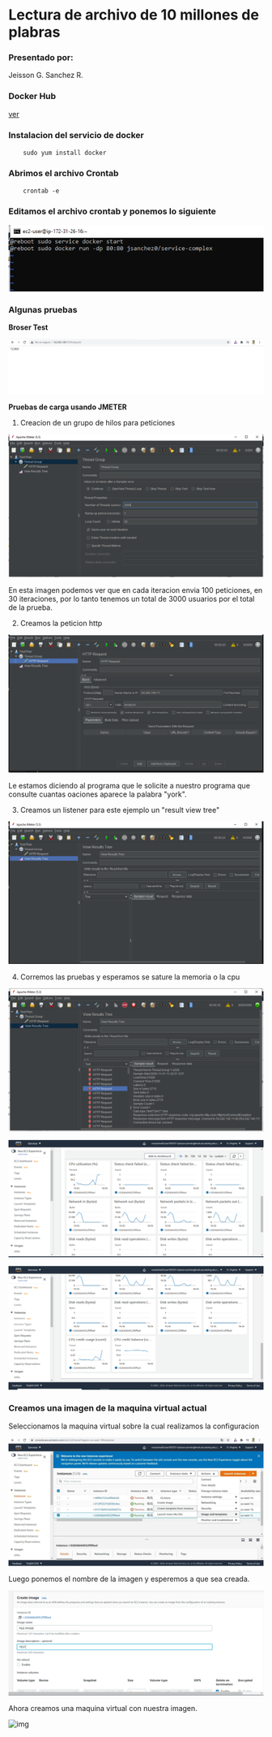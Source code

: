 # Lectura de archivo de 10 millones de plabras

### Presentado por:

Jeisson G. Sanchez R.

### Docker Hub 

[ver](https://hub.docker.com/repository/docker/jsanchez0/service-complex)

### Instalacion del servicio de docker

~~~
    sudo yum install docker
~~~

### Abrimos el archivo Crontab

~~~
    crontab -e
~~~

### Editamos el archivo crontab y ponemos lo siguiente

![img](img/crontab.PNG)

### Algunas pruebas

**Broser Test**

![img](img/browsertest.PNG)

**Pruebas de carga usando JMETER**

1. Creacion de un grupo de hilos para peticiones

![img](img/threads.PNG)

En esta imagen podemos ver que en cada iteracion envia 100 peticiones, en 30 iteraciones, por lo tanto tenemos un total de 3000 usuarios por el total de la prueba.

2. Creamos la peticion http

![img](img/httprequest.PNG)

Le estamos diciendo al programa que le solicite a nuestro programa que consulte cuantas oaciones aparece la palabra "york".

3. Creamos un listener para este ejemplo un "result view tree"

![img](img/tree.PNG)

4. Corremos las pruebas y esperamos se sature la memoria o la cpu

![img](img/peticiones.PNG)

![img](img/recursos1.PNG)

![img](img/recursos2.PNG)


### Creamos una imagen de la maquina virtual actual

Seleccionamos la maquina virtual sobre la cual realizamos la configuracion

![img](img/crearImagen.jpg)


Luego ponemos el nombre de la imagen y esperemos a que sea creada.


![img](img/imageCreateView.PNG)


Ahora creamos una maquina virtual con nuestra imagen.

![img](instanceImage.PNG)